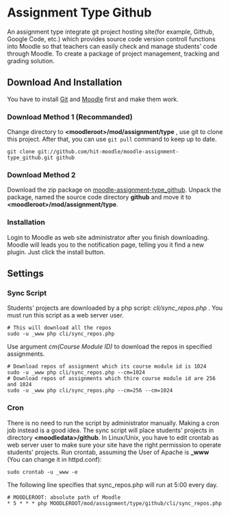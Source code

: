 # Assignment Type Github

An assignment type integrate git project hosting site(for example, Github, Google Code, etc.) which provides source code version controll functions into Moodle so that teachers can easily check and manage students' code through Moodle. To create a package of project management, tracking and grading solution.

## Download And Installation

You have to install [Git](http://git-scm.com/download) and [Moodle](https://github.com/hit-moodle/moodle) first and make them work.

### Download Method 1 (Recommanded)

Change directory to **&lt;moodleroot&gt;/mod/assignment/type** , use git to clone this project. After that, you can use `git pull` command to keep up to date.

```
git clone git://github.com/hit-moodle/moodle-assignment-type_github.git github
```

### Download Method 2

Download the zip package on [moodle-assignment-type_github](https://github.com/hit-moodle/moodle-assignment-type_github). Unpack the package, named the source code directory **github** and move it to **&lt;moodleroot&gt;/mod/assignment/type**.

### Installation

Login to Moodle as web site administrator after you finish downloading. Moodle will leads you to the notification page, telling you it find a new plugin. Just click the install button.

## Settings

### Sync Script

Students' projects are downloaded by a php script: *cli/sync_repos.php* . You must run this script as a web server user.

```
# This will download all the repos
sudo -u _www php cli/sync_repos.php
```

Use argument *cm(Course Module ID)* to download the repos in specified assignments.

```
# Download repos of assignment which its course module id is 1024
sudo -u _www php cli/sync_repos.php --cm=1024
# Download repos of assignments which thire course module id are 256 and 1024
sudo -u _www php cli/sync_repos.php --cm=256 --cm=1024
```

### Cron

There is no need to run the script by administrator manually. Making a cron job instead is a good idea. The sync script will place students' projects in directory **&lt;moodledata&gt;/github**. In Linux/Unix, you have to edit crontab as web server user to make sure your site have the right permission to operate students' projects. Run crontab, assuming the User of Apache is **_www** (You can change it in httpd.conf):

```
sudo crontab -u _www -e
```

The following line specifies that sync_repos.php will run at 5:00 every day.

```
# MOODLEROOT: absolute path of Moodle
* 5 * * * php MOODLEROOT/mod/assignment/type/github/cli/sync_repos.php
```
